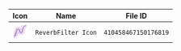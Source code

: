 | Icon | Name | File ID |
| ---  | ---  | ---     |
| ![](ReverbFilter%20Icon.png) | `ReverbFilter Icon` | `410458467150176819` |
